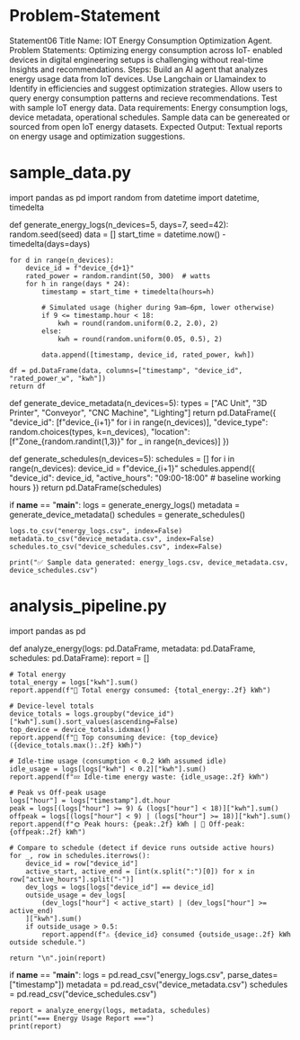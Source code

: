 # Problem-Statement
Statement06
Title Name: IOT Energy Consumption Optimization Agent. Problem Statements: Optimizing energy consumption across IoT- enabled devices in digital engineering setups is challenging without real-time Insights and recommendations. Steps: Build an AI agent that analyzes energy usage data from IoT devices. Use Langchain or Llamaindex to Identify in efficiencies and suggest optimization strategies. Allow users to query energy consumption patterns and recieve recommendations. Test with sample IoT energy data. Data requirements: Energy consumption logs, device metadata, operational schedules. Sample data can be genereated or sourced from open IoT energy datasets. Expected Output: Textual reports on energy usage and optimization suggestions.


# sample_data.py
import pandas as pd
import random
from datetime import datetime, timedelta

def generate_energy_logs(n_devices=5, days=7, seed=42):
    random.seed(seed)
    data = []
    start_time = datetime.now() - timedelta(days=days)

    for d in range(n_devices):
        device_id = f"device_{d+1}"
        rated_power = random.randint(50, 300)  # watts
        for h in range(days * 24):
            timestamp = start_time + timedelta(hours=h)

            # Simulated usage (higher during 9am–6pm, lower otherwise)
            if 9 <= timestamp.hour < 18:
                kwh = round(random.uniform(0.2, 2.0), 2)
            else:
                kwh = round(random.uniform(0.05, 0.5), 2)

            data.append([timestamp, device_id, rated_power, kwh])

    df = pd.DataFrame(data, columns=["timestamp", "device_id", "rated_power_w", "kwh"])
    return df

def generate_device_metadata(n_devices=5):
    types = ["AC Unit", "3D Printer", "Conveyor", "CNC Machine", "Lighting"]
    return pd.DataFrame({
        "device_id": [f"device_{i+1}" for i in range(n_devices)],
        "device_type": random.choices(types, k=n_devices),
        "location": [f"Zone_{random.randint(1,3)}" for _ in range(n_devices)]
    })

def generate_schedules(n_devices=5):
    schedules = []
    for i in range(n_devices):
        device_id = f"device_{i+1}"
        schedules.append({
            "device_id": device_id,
            "active_hours": "09:00-18:00"  # baseline working hours
        })
    return pd.DataFrame(schedules)

if __name__ == "__main__":
    logs = generate_energy_logs()
    metadata = generate_device_metadata()
    schedules = generate_schedules()

    logs.to_csv("energy_logs.csv", index=False)
    metadata.to_csv("device_metadata.csv", index=False)
    schedules.to_csv("device_schedules.csv", index=False)

    print("✅ Sample data generated: energy_logs.csv, device_metadata.csv, device_schedules.csv")
# analysis_pipeline.py
import pandas as pd

def analyze_energy(logs: pd.DataFrame, metadata: pd.DataFrame, schedules: pd.DataFrame):
    report = []

    # Total energy
    total_energy = logs["kwh"].sum()
    report.append(f"🔋 Total energy consumed: {total_energy:.2f} kWh")

    # Device-level totals
    device_totals = logs.groupby("device_id")["kwh"].sum().sort_values(ascending=False)
    top_device = device_totals.idxmax()
    report.append(f"📌 Top consuming device: {top_device} ({device_totals.max():.2f} kWh)")

    # Idle-time usage (consumption < 0.2 kWh assumed idle)
    idle_usage = logs[logs["kwh"] < 0.2]["kwh"].sum()
    report.append(f"💤 Idle-time energy waste: {idle_usage:.2f} kWh")

    # Peak vs Off-peak usage
    logs["hour"] = logs["timestamp"].dt.hour
    peak = logs[(logs["hour"] >= 9) & (logs["hour"] < 18)]["kwh"].sum()
    offpeak = logs[(logs["hour"] < 9) | (logs["hour"] >= 18)]["kwh"].sum()
    report.append(f"🌞 Peak hours: {peak:.2f} kWh | 🌙 Off-peak: {offpeak:.2f} kWh")

    # Compare to schedule (detect if device runs outside active hours)
    for _, row in schedules.iterrows():
        device_id = row["device_id"]
        active_start, active_end = [int(x.split(":")[0]) for x in row["active_hours"].split("-")]
        dev_logs = logs[logs["device_id"] == device_id]
        outside_usage = dev_logs[
            (dev_logs["hour"] < active_start) | (dev_logs["hour"] >= active_end)
        ]["kwh"].sum()
        if outside_usage > 0.5:
            report.append(f"⚠️ {device_id} consumed {outside_usage:.2f} kWh outside schedule.")

    return "\n".join(report)

if __name__ == "__main__":
    logs = pd.read_csv("energy_logs.csv", parse_dates=["timestamp"])
    metadata = pd.read_csv("device_metadata.csv")
    schedules = pd.read_csv("device_schedules.csv")

    report = analyze_energy(logs, metadata, schedules)
    print("=== Energy Usage Report ===")
    print(report)

